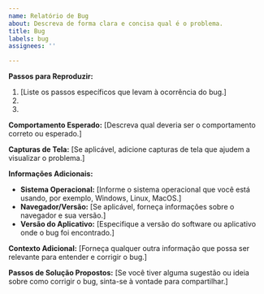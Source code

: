 ```yaml
---
name: Relatório de Bug
about: Descreva de forma clara e concisa qual é o problema.
title: Bug
labels: bug
assignees: ''

---
```


**Passos para Reproduzir:**
1. [Liste os passos específicos que levam à ocorrência do bug.]
2. 
3. 

**Comportamento Esperado:**
[Descreva qual deveria ser o comportamento correto ou esperado.]

**Capturas de Tela:**
[Se aplicável, adicione capturas de tela que ajudem a visualizar o problema.]

**Informações Adicionais:**
- **Sistema Operacional:** [Informe o sistema operacional que você está usando, por exemplo, Windows, Linux, MacOS.]
- **Navegador/Versão:** [Se aplicável, forneça informações sobre o navegador e sua versão.]
- **Versão do Aplicativo:** [Especifique a versão do software ou aplicativo onde o bug foi encontrado.]

**Contexto Adicional:**
[Forneça qualquer outra informação que possa ser relevante para entender e corrigir o bug.]

**Passos de Solução Propostos:**
[Se você tiver alguma sugestão ou ideia sobre como corrigir o bug, sinta-se à vontade para compartilhar.]
